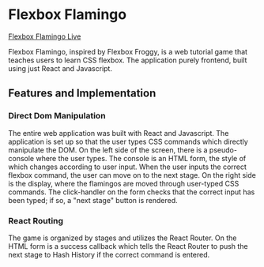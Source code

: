 # Flexbox Flamingo
[Flexbox Flamingo Live](https://bronwyndunn.github.io/Flex-Box-Flamingos/#/)

Flexbox Flamingo, inspired by Flexbox Froggy, is a web tutorial game that teaches users to learn CSS flexbox. The application purely frontend, built using just React and Javascript.

## Features and Implementation
### Direct Dom Manipulation
The entire web application was built with React and Javascript. The application is set up so that the user types CSS commands which directly manipulate the DOM. On the left side of the screen, there is a pseudo-console where the user types. The console is an HTML form, the style of which changes according to user input. When the user inputs the correct flexbox command, the user can move on to the next stage. On the right side is the display, where the flamingos are moved through user-typed CSS commands.  The click-handler on the form checks that the correct input has been typed; if so, a "next stage" button is rendered.

### React Routing
The game is organized by stages and utilizes the React Router. On the HTML form is a success callback which tells the React Router to push the next stage to Hash History if the correct command is entered.
